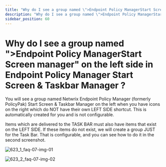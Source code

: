 ```yaml
---
title: "Why do I see a group named \">Endpoint Policy ManagerStart Screen manager\" on the left side in Endpoint Policy Manager Start Screen & Taskbar Manager ?"
description: "Why do I see a group named \">Endpoint Policy ManagerStart Screen manager\" on the left side in Endpoint Policy Manager Start Screen & Taskbar Manager ?"
sidebar_position: 60
---
```


# Why do I see a group named ">Endpoint Policy ManagerStart Screen manager" on the left side in Endpoint Policy Manager Start Screen & Taskbar Manager ?

You will see a group named Netwrix Endpoint Policy Manager (formerly PolicyPak) Start Screen &
Taskbar Manager on the left when you have icons on the right which do NOT have their own LEFT SIDE
shortcut. This is automatically created for you and is not configurable.

Items which are delivered to the TASK BAR must also have items that exist on the LEFT SIDE. If these
items do not exist, we will create a group JUST for the Task Bar. That is configurable, and you can
see how to do it in the second screenshot.

![623_1_faq-07-img-01](/images/endpointpolicymanager/troubleshooting/startscreentaskbar/623_1_faq-07-img-01.webp)

![623_2_faq-07-img-02](/images/endpointpolicymanager/troubleshooting/startscreentaskbar/623_2_faq-07-img-02.webp)
